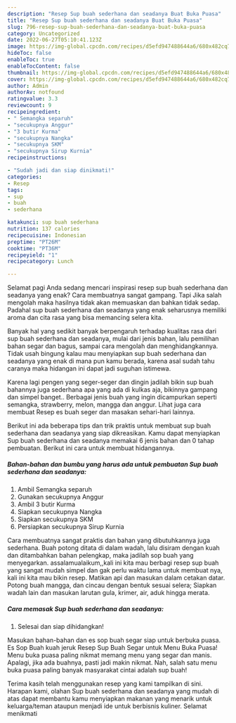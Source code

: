 ```yaml
---
description: "Resep Sup buah sederhana dan seadanya Buat Buka Puasa"
title: "Resep Sup buah sederhana dan seadanya Buat Buka Puasa"
slug: 796-resep-sup-buah-sederhana-dan-seadanya-buat-buka-puasa
category: Uncategorized
date: 2022-06-27T05:10:41.123Z
image: https://img-global.cpcdn.com/recipes/d5efd947488644a6/680x482cq70/sup-buah-sederhana-dan-seadanya-foto-resep-utama.jpg
hideToc: false
enableToc: true
enableTocContent: false
thumbnail: https://img-global.cpcdn.com/recipes/d5efd947488644a6/680x482cq70/sup-buah-sederhana-dan-seadanya-foto-resep-utama.jpg
cover: https://img-global.cpcdn.com/recipes/d5efd947488644a6/680x482cq70/sup-buah-sederhana-dan-seadanya-foto-resep-utama.jpg
author: Admin
authorAv: notfound
ratingvalue: 3.3
reviewcount: 9
recipeingredient:
- " Semangka separuh"
- "secukupnya Anggur"
- "3 butir Kurma"
- "secukupnya Nangka"
- "secukupnya SKM"
- "secukupnya Sirup Kurnia"
recipeinstructions:

- "Sudah jadi dan siap dinikmati!"
categories:
- Resep
tags:
- sup
- buah
- sederhana

katakunci: sup buah sederhana 
nutrition: 137 calories
recipecuisine: Indonesian
preptime: "PT26M"
cooktime: "PT36M"
recipeyield: "1"
recipecategory: Lunch

---
```



Selamat pagi Anda sedang mencari inspirasi resep sup buah sederhana dan seadanya yang enak? Cara membuatnya sangat gampang. Tapi Jika salah mengolah maka hasilnya tidak akan memuaskan dan bahkan tidak sedap. Padahal sup buah sederhana dan seadanya yang enak seharusnya memiliki aroma dan cita rasa yang bisa memancing selera kita.


Banyak hal yang sedikit banyak berpengaruh terhadap kualitas rasa dari sup buah sederhana dan seadanya, mulai dari jenis bahan, lalu pemilihan bahan segar dan bagus, sampai cara mengolah dan menghidangkannya. Tidak usah bingung kalau mau menyiapkan sup buah sederhana dan seadanya yang enak di mana pun kamu berada, karena asal sudah tahu caranya maka hidangan ini dapat jadi suguhan istimewa.

Karena lagi pengen yang seger-seger dan dingin jadilah bikin sup buah bahannya juga sederhana apa yang ada di kulkas aja, bikinnya gampang dan simpel banget.. Berbagai jenis buah yang ingin dicampurkan seperti semangka, strawberry, melon, mangga dan anggur. Lihat juga cara membuat Resep es buah seger dan masakan sehari-hari lainnya.


Berikut ini ada beberapa tips dan trik praktis untuk membuat sup buah sederhana dan seadanya yang siap dikreasikan. Kamu dapat menyiapkan Sup buah sederhana dan seadanya memakai 6 jenis bahan dan 0 tahap pembuatan. Berikut ini cara untuk membuat hidangannya.

<!--inarticleads1-->

##### Bahan-bahan dan bumbu yang harus ada untuk pembuatan Sup buah sederhana dan seadanya:

1. Ambil  Semangka separuh
1. Gunakan secukupnya Anggur
1. Ambil 3 butir Kurma
1. Siapkan secukupnya Nangka
1. Siapkan secukupnya SKM
1. Persiapkan secukupnya Sirup Kurnia


Cara membuatnya sangat praktis dan bahan yang dibutuhkannya juga sederhana. Buah potong ditata di dalam wadah, lalu disiram dengan kuah dan ditambahkan bahan pelengkap, maka jadilah sop buah yang menyegarkan. assalamualaikum,,kali ini kita mau berbagi resep sup buah yang sangat mudah simpel dan gak perlu waktu lama untuk membuat nya, kali ini kita mau bikin resep. Matikan api dan masukan dalam cetakan datar. Potong buah mangga, dan cincau dengan bentuk sesuai selera; Siapkan wadah lain dan masukan larutan gula, krimer, air, aduk hingga merata. 

<!--inarticleads2-->

##### Cara memasak Sup buah sederhana dan seadanya:


1. Selesai dan siap dihidangkan!

Masukan bahan-bahan dan es sop buah segar siap untuk berbuka puasa. Es Sop Buah kuah jeruk Resep Sup Buah Segar untuk Menu Buka Puasa! Menu buka puasa paling nikmat memang menu yang segar dan manis. Apalagi, jika ada buahnya, pasti jadi makin nikmat. Nah, salah satu menu buka puasa paling banyak masyarakat cintai adalah sup buah! 

Terima kasih telah menggunakan resep yang kami tampilkan di sini. Harapan kami, olahan Sup buah sederhana dan seadanya yang mudah di atas dapat membantu kamu menyiapkan makanan yang menarik untuk keluarga/teman ataupun menjadi ide untuk berbisnis kuliner. Selamat menikmati
